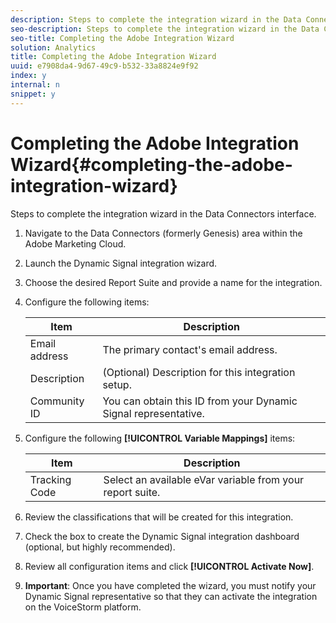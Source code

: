 ```yaml
---
description: Steps to complete the integration wizard in the Data Connectors interface.
seo-description: Steps to complete the integration wizard in the Data Connectors interface.
seo-title: Completing the Adobe Integration Wizard
solution: Analytics
title: Completing the Adobe Integration Wizard
uuid: e7908da4-9d67-49c9-b532-33a8824e9f92
index: y
internal: n
snippet: y
---
```


# Completing the Adobe Integration Wizard{#completing-the-adobe-integration-wizard}

Steps to complete the integration wizard in the Data Connectors interface.

1. Navigate to the Data Connectors (formerly Genesis) area within the Adobe Marketing Cloud.
1. Launch the Dynamic Signal integration wizard.
1. Choose the desired Report Suite and provide a name for the integration.
1. Configure the following items:

   |  Item  | Description  |
   |---|---|
   |  Email address  | The primary contact's email address.  |
   |  Description  | (Optional) Description for this integration setup.  |
   |  Community ID  | You can obtain this ID from your Dynamic Signal representative.  |

1. Configure the following **[!UICONTROL Variable Mappings]** items:

   |  Item  | Description  |
   |---|---|
   |  Tracking Code  | Select an available eVar variable from your report suite.  |

1. Review the classifications that will be created for this integration.
1. Check the box to create the Dynamic Signal integration dashboard (optional, but highly recommended).
1. Review all configuration items and click **[!UICONTROL Activate Now]**.
1. **Important**: Once you have completed the wizard, you must notify your Dynamic Signal representative so that they can activate the integration on the VoiceStorm platform.
